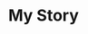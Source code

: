 ---
templateKey: my-story
title: 'My Story'
pageLink:
  link: /teachings
  label: More on teaching philosophy
quote: >-
  > “Have you been ignoring or missing out on Life’s attempts to wake you up
  to your true self?“
body: ''
---